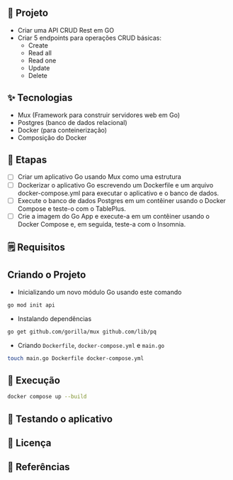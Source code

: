 ## 🌱 Projeto

- Criar uma API CRUD Rest em GO
- Criar 5 endpoints para operações CRUD básicas:
    - Create
    - Read all
    - Read one
    - Update
    - Delete

## ✨ Tecnologias

- Mux (Framework para construir servidores web em Go)
- Postgres (banco de dados relacional)
- Docker (para conteinerização)
- Composição do Docker

## 🚀 Etapas

- [ ] Criar um aplicativo Go usando Mux como uma estrutura
- [ ] Dockerizar o aplicativo Go escrevendo um Dockerfile e um arquivo docker-compose.yml para executar o aplicativo e o banco de dados.
- [ ] Execute o banco de dados Postgres em um contêiner usando o Docker Compose e teste-o com o TablePlus.
- [ ] Crie a imagem do Go App e execute-a em um contêiner usando o Docker Compose e, em seguida, teste-a com o Insomnia.

## 🗒 Requisitos

## Criando o Projeto

- Inicializando um novo módulo Go usando este comando

```bash
go mod init api
```

- Instalando dependências

```bash
go get github.com/gorilla/mux github.com/lib/pq
```

- Criando `Dockerfile`, `docker-compose.yml` e `main.go`

```bash
touch main.go Dockerfile docker-compose.yml
```


## 🚀 Execução

```bash
docker compose up --build
```

## 📝 Testando o aplicativo

## 📄 Licença

## 🙇 Referências